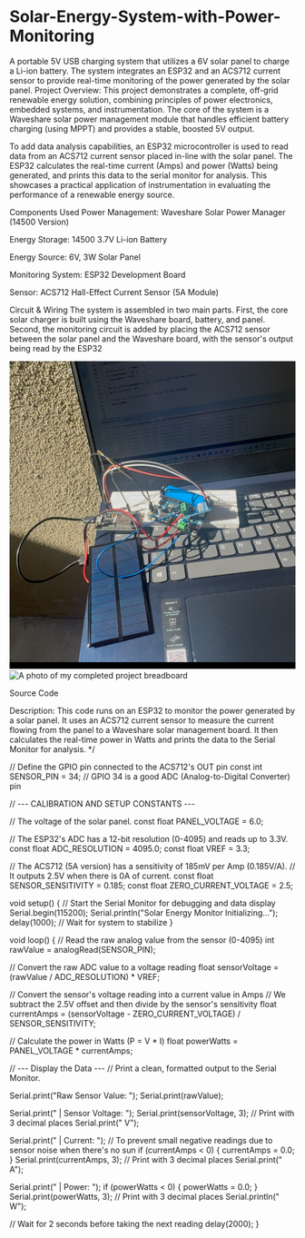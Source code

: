 # Solar-Energy-System-with-Power-Monitoring
A portable 5V USB charging system that utilizes a 6V solar panel to charge a Li-ion battery. The system integrates an ESP32 and an ACS712 current sensor to provide real-time monitoring of the power generated by the solar panel.
Project Overview:
This project demonstrates a complete, off-grid renewable energy solution, combining principles of power electronics, embedded systems, and instrumentation. The core of the system is a Waveshare solar power management module that handles efficient battery charging (using MPPT) and provides a stable, boosted 5V output.

To add data analysis capabilities, an ESP32 microcontroller is used to read data from an ACS712 current sensor placed in-line with the solar panel. The ESP32 calculates the real-time current (Amps) and power (Watts) being generated, and prints this data to the serial monitor for analysis. This showcases a practical application of instrumentation in evaluating the performance of a renewable energy source.

Components Used
Power Management: Waveshare Solar Power Manager (14500 Version)

Energy Storage: 14500 3.7V Li-ion Battery

Energy Source: 6V, 3W Solar Panel

Monitoring System: ESP32 Development Board

Sensor: ACS712 Hall-Effect Current Sensor (5A Module)

Circuit & Wiring
The system is assembled in two main parts. First, the core solar charger is built using the Waveshare board, battery, and panel. Second, the monitoring circuit is added by placing the ACS712 sensor between the solar panel and the Waveshare board, with the sensor's output being read by the ESP32

![A photo of my completed project breadboard](./IMG_4418.jpg)
![A photo of my completed project breadboard](./IMG_4376.jpg)

Source Code



  Description:
  This code runs on an ESP32 to monitor the power generated by a solar panel.
  It uses an ACS712 current sensor to measure the current flowing from the panel
  to a Waveshare solar management board. It then calculates the real-time power
  in Watts and prints the data to the Serial Monitor for analysis.
*/


// Define the GPIO pin connected to the ACS712's OUT pin
const int SENSOR_PIN = 34; // GPIO 34 is a good ADC (Analog-to-Digital Converter) pin


// --- CALIBRATION AND SETUP CONSTANTS ---


// The voltage of the solar panel.
const float PANEL_VOLTAGE = 6.0;


// The ESP32's ADC has a 12-bit resolution (0-4095) and reads up to 3.3V.
const float ADC_RESOLUTION = 4095.0;
const float VREF = 3.3;


// The ACS712 (5A version) has a sensitivity of 185mV per Amp (0.185V/A).
// It outputs 2.5V when there is 0A of current.
const float SENSOR_SENSITIVITY = 0.185;
const float ZERO_CURRENT_VOLTAGE = 2.5;


void setup() {
  // Start the Serial Monitor for debugging and data display
  Serial.begin(115200);
  Serial.println("Solar Energy Monitor Initializing...");
  delay(1000); // Wait for system to stabilize
}


void loop() {
  // Read the raw analog value from the sensor (0-4095)
  int rawValue = analogRead(SENSOR_PIN);
 
  // Convert the raw ADC value to a voltage reading
  float sensorVoltage = (rawValue / ADC_RESOLUTION) * VREF;


  // Convert the sensor's voltage reading into a current value in Amps
  // We subtract the 2.5V offset and then divide by the sensor's sensitivity
  float currentAmps = (sensorVoltage - ZERO_CURRENT_VOLTAGE) / SENSOR_SENSITIVITY;


  // Calculate the power in Watts (P = V * I)
  float powerWatts = PANEL_VOLTAGE * currentAmps;


  // --- Display the Data ---
  // Print a clean, formatted output to the Serial Monitor.
 
  Serial.print("Raw Sensor Value: ");
  Serial.print(rawValue);
 
  Serial.print(" | Sensor Voltage: ");
  Serial.print(sensorVoltage, 3); // Print with 3 decimal places
  Serial.print(" V");


  Serial.print(" | Current: ");
  // To prevent small negative readings due to sensor noise when there's no sun
  if (currentAmps < 0) {
    currentAmps = 0.0;
  }
  Serial.print(currentAmps, 3); // Print with 3 decimal places
  Serial.print(" A");


  Serial.print(" | Power: ");
  if (powerWatts < 0) {
    powerWatts = 0.0;
  }
  Serial.print(powerWatts, 3); // Print with 3 decimal places
  Serial.println(" W");


  // Wait for 2 seconds before taking the next reading
  delay(2000);
}





